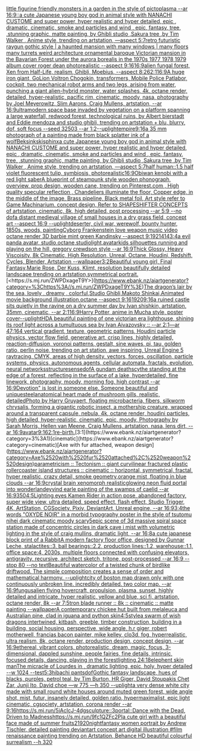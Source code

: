 [little figurine friendly monsters in a garden in the style of pictoplasma --ar 16:9](https://www.ebank.nz/aiartgenerator?category=little%2520figurine%2520friendly%2520monsters%2520in%2520a%2520garden%2520in%2520the%2520style%2520of%2520pictoplasma%2520--ar%252016%3A9)[::](https://www.ebank.nz/aiartgenerator?category=%3A%3A)[a cute Japanese young boy god in animal style with NANACHI CUSTOME and super power, hyper realistic and hyper detailed, epic , dramatic, cinematic, smoke and particles and wind , epic, fantasy, tree, ,stunning graphic, matte painting, by Ghibli studio ,Sakura tree ,by Tim Walker , Anime style, trending on artstation, —aspect 5:7](https://www.ebank.nz/aiartgenerator?category=a%2520cute%2520Japanese%2520young%2520boy%2520god%2520in%2520animal%2520style%2520with%2520NANACHI%2520CUSTOME%2520and%2520super%2520power%2C%2520hyper%2520realistic%2520and%2520hyper%2520detailed%2C%2520epic%2520%2C%2520dramatic%2C%2520cinematic%2C%2520smoke%2520and%2520particles%2520and%2520wind%2520%2C%2520epic%2C%2520fantasy%2C%2520tree%2C%2520%2Cstunning%2520graphic%2C%2520matte%2520painting%2C%2520by%2520Ghibli%2520studio%2520%2CSakura%2520tree%2520%2Cby%2520Tim%2520Walker%2520%2C%2520Anime%2520style%2C%2520trending%2520on%2520artstation%2C%2520%E2%80%94aspect%25205%3A7)[retro futuristic raygun gothic style | a haunted mansion  with many windows | many floors many turrets weird architecture ornamental baroque Victorian mansion in the Bavarian Forest under the aurora borealis in the 1970s 1977 1978 1979 album cover roger dean photorealistic --aspect 9:16](https://www.ebank.nz/aiartgenerator?category=retro%2520futuristic%2520raygun%2520gothic%2520style%2520%7C%2520a%2520haunted%2520mansion%2520%2520with%2520many%2520windows%2520%7C%2520many%2520floors%2520many%2520turrets%2520weird%2520architecture%2520ornamental%2520baroque%2520Victorian%2520mansion%2520in%2520the%2520Bavarian%2520Forest%2520under%2520the%2520aurora%2520borealis%2520in%2520the%25201970s%25201977%25201978%25201979%2520album%2520cover%2520roger%2520dean%2520photorealistic%2520--aspect%25209%3A16)[16:9](https://www.ebank.nz/aiartgenerator?category=16%3A9)[alien fungal forest, Xen from Half-Life, realism, Ghibli, Moebius, --aspect 8:26](https://www.ebank.nz/aiartgenerator?category=alien%2520fungal%2520forest%2C%2520Xen%2520from%2520Half-Life%2C%2520realism%2C%2520Ghibli%2C%2520Moebius%2C%2520--aspect%25208%3A26)[2:1](https://www.ebank.nz/aiartgenerator?category=2%3A1)[16:9](https://www.ebank.nz/aiartgenerator?category=16%3A9)[A huge iron giant, GoLion Voltron Chogokin, transformers, Mobile Police Patlabor, cockpit, two mechanical robot arms and two legs, arising from water, punching a giant alien-hybrid monster, water splashes, 4k, octane render, detailed, hyper-realistic, pacific rim, cinematic, moody, nasa, photography by Joel Meyerowitz, Slim Aarons, Craig Mullens, artstation, --ar 16:9](https://www.ebank.nz/aiartgenerator?category=A%2520huge%2520iron%2520giant%2C%2520GoLion%2520Voltron%2520Chogokin%2C%2520transformers%2C%2520Mobile%2520Police%2520Patlabor%2C%2520cockpit%2C%2520two%2520mechanical%2520robot%2520arms%2520and%2520two%2520legs%2C%2520arising%2520from%2520water%2C%2520punching%2520a%2520giant%2520alien-hybrid%2520monster%2C%2520water%2520splashes%2C%25204k%2C%2520octane%2520render%2C%2520detailed%2C%2520hyper-realistic%2C%2520pacific%2520rim%2C%2520cinematic%2C%2520moody%2C%2520nasa%2C%2520photography%2520by%2520Joel%2520Meyerowitz%2C%2520Slim%2520Aarons%2C%2520Craig%2520Mullens%2C%2520artstation%2C%2520--ar%252016%3A9)[ultramodern space base invaded by vegetation on a platform spanning a large waterfall, redwood forest, technological ruins, by Albert bierstadt and Eddie mendoza and studio ghibli, trending on artstation + blu, blurry, dof, soft focus --seed 32503 --ar 1:2](https://www.ebank.nz/aiartgenerator?category=ultramodern%2520space%2520base%2520invaded%2520by%2520vegetation%2520on%2520a%2520platform%2520spanning%2520a%2520large%2520waterfall%2C%2520redwood%2520forest%2C%2520technological%2520ruins%2C%2520by%2520Albert%2520bierstadt%2520and%2520Eddie%2520mendoza%2520and%2520studio%2520ghibli%2C%2520trending%2520on%2520artstation%2520%2B%2520blu%2C%2520blurry%2C%2520dof%2C%2520soft%2520focus%2520--seed%252032503%2520--ar%25201%3A2)[--uplight](https://www.ebank.nz/aiartgenerator?category=--uplight)[empire](https://www.ebank.nz/aiartgenerator?category=empire)[9:16](https://www.ebank.nz/aiartgenerator?category=9%3A16)[a 35 mm photograph of a painting made from black splatter ink of a wolf](https://www.ebank.nz/aiartgenerator?category=a%252035%2520mm%2520photograph%2520of%2520a%2520painting%2520made%2520from%2520black%2520splatter%2520ink%2520of%2520a%2520wolf)[Beksinkski](https://www.ebank.nz/aiartgenerator?category=Beksinkski)[sphinx](https://www.ebank.nz/aiartgenerator?category=sphinx)[a cute Japanese young boy god in animal style with NANACHI CUSTOME and super power, hyper realistic and hyper detailed, epic , dramatic, cinematic, smoke and particles and wind , epic, fantasy, tree, ,stunning graphic, matte painting, by Ghibli studio ,Sakura tree ,by Tim Walker , Anime style, trending on artstation, —aspect 5:7](https://www.ebank.nz/aiartgenerator?category=a%2520cute%2520Japanese%2520young%2520boy%2520god%2520in%2520animal%2520style%2520with%2520NANACHI%2520CUSTOME%2520and%2520super%2520power%2C%2520hyper%2520realistic%2520and%2520hyper%2520detailed%2C%2520epic%2520%2C%2520dramatic%2C%2520cinematic%2C%2520smoke%2520and%2520particles%2520and%2520wind%2520%2C%2520epic%2C%2520fantasy%2C%2520tree%2C%2520%2Cstunning%2520graphic%2C%2520matte%2520painting%2C%2520by%2520Ghibli%2520studio%2520%2CSakura%2520tree%2520%2Cby%2520Tim%2520Walker%2520%2C%2520Anime%2520style%2C%2520trending%2520on%2520artstation%2C%2520%E2%80%94aspect%25205%3A7)[half human::1.5 half violet fluorescent tulip, symbiosis, photorealistic](https://www.ebank.nz/aiartgenerator?category=half%2520human%3A%3A1.5%2520half%2520violet%2520fluorescent%2520tulip%2C%2520symbiosis%2C%2520photorealistic)[16:9](https://www.ebank.nz/aiartgenerator?category=16%3A9)[Obiwan kenobi with a red light saber](https://www.ebank.nz/aiartgenerator?category=Obiwan%2520kenobi%2520with%2520a%2520red%2520light%2520saber)[A blueprint of steampunk style wooden phonograph,  overview, prop design, wooden cane,  trending on Pinterest.com  , High quality specular reflection ,  Chandeliers illuminate the floor, Copper  edge, in the middle of the image, Brass pipeline,  Black metal foil,  Art style refer to Game Machinarium.  concept design, Refer to SHAPESHIFTER CONCEPTS  of artstation, cinematic,  8k, high detailed,  post processing    --ar 5:9   --no dof](https://www.ebank.nz/aiartgenerator?category=A%2520blueprint%2520of%2520steampunk%2520style%2520wooden%2520phonograph%2C%2520%2520overview%2C%2520prop%2520design%2C%2520wooden%2520cane%2C%2520%2520trending%2520on%2520Pinterest.com%2520%2520%2C%2520High%2520quality%2520specular%2520reflection%2520%2C%2520%2520Chandeliers%2520illuminate%2520the%2520floor%2C%2520Copper%2520%2520edge%2C%2520in%2520the%2520middle%2520of%2520the%2520image%2C%2520Brass%2520pipeline%2C%2520%2520Black%2520metal%2520foil%2C%2520%2520Art%2520style%2520refer%2520to%2520Game%2520Machinarium.%2520%2520concept%2520design%2C%2520Refer%2520to%2520SHAPESHIFTER%2520CONCEPTS%2520%2520of%2520artstation%2C%2520cinematic%2C%2520%25208k%2C%2520high%2520detailed%2C%2520%2520post%2520processing%2520%2520%2520%2520--ar%25205%3A9%2520%2520%2520--no%2520dof)[a distant medieval village of small houses in a dry grass field, concept art --aspect 16:9 --uplight](https://www.ebank.nz/aiartgenerator?category=a%2520distant%2520medieval%2520village%2520of%2520small%2520houses%2520in%2520a%2520dry%2520grass%2520field%2C%2520concept%2520art%2520--aspect%252016%3A9%2520--uplight)[deserter, civil war, werewolf, bounty hunter, 1850s, woods, painting](https://www.ebank.nz/aiartgenerator?category=deserter%2C%2520civil%2520war%2C%2520werewolf%2C%2520bounty%2520hunter%2C%25201850s%2C%2520woods%2C%2520painting)[Cyborg Frankenstein love weapon music video octane render 3D barbie mint green Kandinsky --aspect 9:19](https://www.ebank.nz/aiartgenerator?category=Cyborg%2520Frankenstein%2520love%2520weapon%2520music%2520video%2520octane%2520render%25203D%2520barbie%2520mint%2520green%2520Kandinsky%2520--aspect%25209%3A19)[21414](https://www.ebank.nz/aiartgenerator?category=21414)[3:4](https://www.ebank.nz/aiartgenerator?category=3%3A4)[a evil panda avatar, studio,octane,studiolight,avatar](https://www.ebank.nz/aiartgenerator?category=a%2520evil%2520panda%2520avatar%2C%2520studio%2Coctane%2Cstudiolight%2Cavatar)[kids silhouettes running and playing on the hill, gregory crewdson style --ar 16:9](https://www.ebank.nz/aiartgenerator?category=kids%2520silhouettes%2520running%2520and%2520playing%2520on%2520the%2520hill%2C%2520gregory%2520crewdson%2520style%2520--ar%252016%3A9)[Thick Glossy, Heavy Viscoisity, 8k Cinematic, High Resolution, Unreal, Octane, Houdini, Redshift, Cycles, Blender, Artstation --wallpaper](https://www.ebank.nz/aiartgenerator?category=Thick%2520Glossy%2C%2520Heavy%2520Viscoisity%2C%25208k%2520Cinematic%2C%2520High%2520Resolution%2C%2520Unreal%2C%2520Octane%2C%2520Houdini%2C%2520Redshift%2C%2520Cycles%2C%2520Blender%2C%2520Artstation%2520--wallpaper)[3:2](https://www.ebank.nz/aiartgenerator?category=3%3A2)[Beautiful young girl, Final Fantasy,Marie Rose, Der Kuss, Klimt, resolution beautifully detailed landscape trending on artstation,symmetrical portrait.](https://www.ebank.nz/aiartgenerator?category=Beautiful%2520young%2520girl%2C%2520Final%2520Fantasy%2CMarie%2520Rose%2C%2520Der%2520Kuss%2C%2520Klimt%2C%2520resolution%2520beautifully%2520detailed%2520landscape%2520trending%2520on%2520artstation%2Csymmetrical%2520portrait.)[<https://s.mj.run/ZWPDxageT9Y>](https://www.ebank.nz/aiartgenerator?category=%3Chttps%3A//s.mj.run/ZWPDxageT9Y%3E)[The dragon’s lair by the sea, lovely , dreamy , colorful,Studio Ghibli,Makoto Shinkai,Animated movie background illustration,octane --aspect 9:16](https://www.ebank.nz/aiartgenerator?category=The%2520dragon%E2%80%99s%2520lair%2520by%2520the%2520sea%2C%2520lovely%2520%2C%2520dreamy%2520%2C%2520colorful%2CStudio%2520Ghibli%2CMakoto%2520Shinkai%2CAnimated%2520movie%2520background%2520illustration%2Coctane%2520--aspect%25209%3A16)[1920](https://www.ebank.nz/aiartgenerator?category=1920)[9:16](https://www.ebank.nz/aiartgenerator?category=9%3A16)[a ruined castle sits quietly in the ravine on a dry summer day by Ivan shishkin, artstation, 35mm, cinematic, --ar 2:1](https://www.ebank.nz/aiartgenerator?category=a%2520ruined%2520castle%2520sits%2520quietly%2520in%2520the%2520ravine%2520on%2520a%2520dry%2520summer%2520day%2520by%2520Ivan%2520shishkin%2C%2520artstation%2C%252035mm%2C%2520cinematic%2C%2520--ar%25202%3A1)[16:9](https://www.ebank.nz/aiartgenerator?category=16%3A9)[Harry Potter, anime in Mucha style, poster cover](https://www.ebank.nz/aiartgenerator?category=Harry%2520Potter%2C%2520anime%2520in%2520Mucha%2520style%2C%2520poster%2520cover)[--uplight](https://www.ebank.nz/aiartgenerator?category=--uplight)[HD](https://www.ebank.nz/aiartgenerator?category=HD)[A beautiful painting of one victorian era lighthouse, shining its roof light across a tumultuous sea by Ivan Aivazovsky :: --ar 2:1](https://www.ebank.nz/aiartgenerator?category=A%2520beautiful%2520painting%2520of%2520one%2520victorian%2520era%2520lighthouse%2C%2520shining%2520its%2520roof%2520light%2520across%2520a%2520tumultuous%2520sea%2520by%2520Ivan%2520Aivazovsky%2520%3A%3A%2520--ar%25202%3A1)[—ar 47:164 vertical gradient, texture, geometric patterns, Houdini particle physics, vector flow field, generative art, crisp lines, highly detailed, reaction-diffusion, voronoi patterns, gestalt, sine waves, pi, tau, golden ratio, perlin noise, trending on art station, awe inspiring, Unreal Engine 5 raytracing, CMYK, areas of high density, vectors, forces, oscillation, particle systems, physics, autonomous agents, cellular automata, fractals, evolution, neural networks](https://www.ebank.nz/aiartgenerator?category=%E2%80%94ar%252047%3A164%2520vertical%2520gradient%2C%2520texture%2C%2520geometric%2520patterns%2C%2520Houdini%2520particle%2520physics%2C%2520vector%2520flow%2520field%2C%2520generative%2520art%2C%2520crisp%2520lines%2C%2520highly%2520detailed%2C%2520reaction-diffusion%2C%2520voronoi%2520patterns%2C%2520gestalt%2C%2520sine%2520waves%2C%2520pi%2C%2520tau%2C%2520golden%2520ratio%2C%2520perlin%2520noise%2C%2520trending%2520on%2520art%2520station%2C%2520awe%2520inspiring%2C%2520Unreal%2520Engine%25205%2520raytracing%2C%2520CMYK%2C%2520areas%2520of%2520high%2520density%2C%2520vectors%2C%2520forces%2C%2520oscillation%2C%2520particle%2520systems%2C%2520physics%2C%2520autonomous%2520agents%2C%2520cellular%2520automata%2C%2520fractals%2C%2520evolution%2C%2520neural%2520networks)[structure](https://www.ebank.nz/aiartgenerator?category=structure)[sense](https://www.ebank.nz/aiartgenerator?category=sense)[dof](https://www.ebank.nz/aiartgenerator?category=dof)[A gundam deathscythe standing at the edge of a forest, reflecting in the surface of a lake, hyperdetailed, fine linework,  photography, moody, morning fog, high contrast --ar 16:9](https://www.ebank.nz/aiartgenerator?category=A%2520gundam%2520deathscythe%2520standing%2520at%2520the%2520edge%2520of%2520a%2520forest%2C%2520reflecting%2520in%2520the%2520surface%2520of%2520a%2520lake%2C%2520hyperdetailed%2C%2520fine%2520linework%2C%2520%2520photography%2C%2520moody%2C%2520morning%2520fog%2C%2520high%2520contrast%2520--ar%252016%3A9)[Devotion" is lost in someone else. Someone beautiful and unique](https://www.ebank.nz/aiartgenerator?category=Devotion%22%2520is%2520lost%2520in%2520someone%2520else.%2520Someone%2520beautiful%2520and%2520unique)[steel](https://www.ebank.nz/aiartgenerator?category=steel)[anatomical heart made of mushroom gills, realistic, detailed](https://www.ebank.nz/aiartgenerator?category=anatomical%2520heart%2520made%2520of%2520mushroom%2520gills%2C%2520realistic%2C%2520detailed)[Photo by Harry Gruyaert, floating microbacteria, fibers, silkworm chrysalis, forming a gigantic robotic insect, a mothership creature, wrapped around a transparent capsule, nebula, 4k, octane render, houdini particles, high detailed, hyper-realistic, cinematic, epic, moody, Photography by Sarah Morris, Hellen van Meene, Craig Mullens, artstation, nasa, lens dirt, --ar 16:9](https://www.ebank.nz/aiartgenerator?category=Photo%2520by%2520Harry%2520Gruyaert%2C%2520floating%2520microbacteria%2C%2520fibers%2C%2520silkworm%2520chrysalis%2C%2520forming%2520a%2520gigantic%2520robotic%2520insect%2C%2520a%2520mothership%2520creature%2C%2520wrapped%2520around%2520a%2520transparent%2520capsule%2C%2520nebula%2C%25204k%2C%2520octane%2520render%2C%2520houdini%2520particles%2C%2520high%2520detailed%2C%2520hyper-realistic%2C%2520cinematic%2C%2520epic%2C%2520moody%2C%2520Photography%2520by%2520Sarah%2520Morris%2C%2520Hellen%2520van%2520Meene%2C%2520Craig%2520Mullens%2C%2520artstation%2C%2520nasa%2C%2520lens%2520dirt%2C%2520--ar%252016%3A9)[avatar](https://www.ebank.nz/aiartgenerator?category=avatar)[9:16](https://www.ebank.nz/aiartgenerator?category=9%3A16)[2:1](https://www.ebank.nz/aiartgenerator?category=2%3A1)[re-birth.](https://www.ebank.nz/aiartgenerator?category=re-birth.)[3:1](https://www.ebank.nz/aiartgenerator?category=3%3A1)[cinematic](https://www.ebank.nz/aiartgenerator?category=cinematic)[Axe with fur attached, weapon design](https://www.ebank.nz/aiartgenerator?category=Axe%2520with%2520fur%2520attached%2C%2520weapon%2520design)[parametricism :: Tectonism :: giant curvilinear fractured plastic rollercoaster island structures :: cinematic :: horizontal, symmetrical, fractal, hyper realistic, crazy detail, smoke geometry,orange mist ,floating in blue clouds --ar 16:9](https://www.ebank.nz/aiartgenerator?category=parametricism%2520%3A%3A%2520Tectonism%2520%3A%3A%2520giant%2520curvilinear%2520fractured%2520plastic%2520rollercoaster%2520island%2520structures%2520%3A%3A%2520cinematic%2520%3A%3A%2520horizontal%2C%2520symmetrical%2C%2520fractal%2C%2520hyper%2520realistic%2C%2520crazy%2520detail%2C%2520smoke%2520geometry%2Corange%2520mist%2520%2Cfloating%2520in%2520blue%2520clouds%2520--ar%252016%3A9)[crystal brain xenomorph realistic](https://www.ebank.nz/aiartgenerator?category=crystal%2520brain%2520xenomorph%2520realistic)[glowing neon fluid portal into wonderland](https://www.ebank.nz/aiartgenerator?category=glowing%2520neon%2520fluid%2520portal%2520into%2520wonderland)[eyvind earle painting of the swamps of caelid --ar 16:9](https://www.ebank.nz/aiartgenerator?category=eyvind%2520earle%2520painting%2520of%2520the%2520swamps%2520of%2520caelid%2520--ar%252016%3A9)[350](https://www.ebank.nz/aiartgenerator?category=350)[4:5](https://www.ebank.nz/aiartgenerator?category=4%3A5)[Lighting eyes Kamen Rider in action pose, abandoned factory, super wide view, ultra detailed, speed effect, flash effect, Studio Trigger, 4K, ArtStation, CGSociety, Pixiv, DeviantArt, Unreal engine, --ar 16:9](https://www.ebank.nz/aiartgenerator?category=Lighting%2520eyes%2520Kamen%2520Rider%2520in%2520action%2520pose%2C%2520abandoned%2520factory%2C%2520super%2520wide%2520view%2C%2520ultra%2520detailed%2C%2520speed%2520effect%2C%2520flash%2520effect%2C%2520Studio%2520Trigger%2C%25204K%2C%2520ArtStation%2C%2520CGSociety%2C%2520Pixiv%2C%2520DeviantArt%2C%2520Unreal%2520engine%2C%2520--ar%252016%3A9)[3:4](https://www.ebank.nz/aiartgenerator?category=3%3A4)[the words "OXYDE NOIR" in a morbid typography poster in the style of tsutomu nihei dark cinematic moody scary](https://www.ebank.nz/aiartgenerator?category=the%2520words%2520%22OXYDE%2520NOIR%22%2520in%2520a%2520morbid%2520typography%2520poster%2520in%2520the%2520style%2520of%2520tsutomu%2520nihei%2520dark%2520cinematic%2520moody%2520scary)[5](https://www.ebank.nz/aiartgenerator?category=5)[epic scene of 3d massive spiral space station made of concentric circles in dark cave i mist with volumetric lighting in the style of craig mullins, dramatic light, --ar 16:8](https://www.ebank.nz/aiartgenerator?category=epic%2520scene%2520of%25203d%2520massive%2520spiral%2520space%2520station%2520made%2520of%2520concentric%2520circles%2520in%2520dark%2520cave%2520i%2520mist%2520with%2520volumetric%2520lighting%2520in%2520the%2520style%2520of%2520craig%2520mullins%2C%2520dramatic%2520light%2C%2520--ar%252016%3A8)[a cute japanese block print of a Rabbit](https://www.ebank.nz/aiartgenerator?category=a%2520cute%2520japanese%2520block%2520print%2520of%2520a%2520Rabbit)[A modern factory floor office, designed by Gunnar Leche, stalactites::3, ball bearings::2.2, production lines::1.2, warehouse::1.1, office space:4, 2030s, multiple floors connected with confusing elevators, antigravity, recursive, architect sketch, tritone, post-processed --ar 16:9 --stop 80 --no text](https://www.ebank.nz/aiartgenerator?category=A%2520modern%2520factory%2520floor%2520office%2C%2520designed%2520by%2520Gunnar%2520Leche%2C%2520stalactites%3A%3A3%2C%2520ball%2520bearings%3A%3A2.2%2C%2520production%2520lines%3A%3A1.2%2C%2520warehouse%3A%3A1.1%2C%2520office%2520space%3A4%2C%25202030s%2C%2520multiple%2520floors%2520connected%2520with%2520confusing%2520elevators%2C%2520antigravity%2C%2520recursive%2C%2520architect%2520sketch%2C%2520tritone%2C%2520post-processed%2520--ar%252016%3A9%2520--stop%252080%2520--no%2520text)[Beautiful watercolor of a twisted chunk of birdlike driftwood.  The simple composition creates a sense of order and mathematical harmony.  --uplight](https://www.ebank.nz/aiartgenerator?category=Beautiful%2520watercolor%2520of%2520a%2520twisted%2520chunk%2520of%2520birdlike%2520driftwood.%2520%2520The%2520simple%2520composition%2520creates%2520a%2520sense%2520of%2520order%2520and%2520mathematical%2520harmony.%2520%2520--uplight)[city of boston map drawn only with one continuously unbroken line. incredibly detailed. two color map. --ar 16:9](https://www.ebank.nz/aiartgenerator?category=city%2520of%2520boston%2520map%2520drawn%2520only%2520with%2520one%2520continuously%2520unbroken%2520line.%2520incredibly%2520detailed.%2520two%2520color%2520map.%2520--ar%252016%3A9)[fungus](https://www.ebank.nz/aiartgenerator?category=fungus)[alien flying hovercraft, propulsion, plasma, sunset, highly detailed and intricate, hyper realistic, yellow and blue, sci fi, artstation, octane render, 8k --ar 7:5](https://www.ebank.nz/aiartgenerator?category=alien%2520flying%2520hovercraft%2C%2520propulsion%2C%2520plasma%2C%2520sunset%2C%2520highly%2520detailed%2520and%2520intricate%2C%2520hyper%2520realistic%2C%2520yellow%2520and%2520blue%2C%2520sci%2520fi%2C%2520artstation%2C%2520octane%2520render%2C%25208k%2520--ar%25207%3A5)[tron blade runner :: 8k :: cinematic :: matte painting --wallpaper](https://www.ebank.nz/aiartgenerator?category=tron%2520blade%2520runner%2520%3A%3A%25208k%2520%3A%3A%2520cinematic%2520%3A%3A%2520matte%2520painting%2520--wallpaper)[A contemporary chickee hut built from melaleuca and Australian pine, clad in iguana and python skin](https://www.ebank.nz/aiartgenerator?category=A%2520contemporary%2520chickee%2520hut%2520built%2520from%2520melaleuca%2520and%2520Australian%2520pine%2C%2520clad%2520in%2520iguana%2520and%2520python%2520skin)[](https://www.ebank.nz/aiartgenerator?category=)[4:5](https://www.ebank.nz/aiartgenerator?category=4%3A5)[style](https://www.ebank.nz/aiartgenerator?category=style)[a swarm of wish dragons intertwined, kitbash, greeble, timber construction, building in a building, social housing, perspective, wide angle, h.r giger, robert motherwell, francias bacon painter, mike kelley, clo3d, fog, hyperrealistic, ultra realism, 8k, octane render, production design, concept design, --ar 16:9](https://www.ebank.nz/aiartgenerator?category=a%2520swarm%2520of%2520wish%2520dragons%2520intertwined%2C%2520kitbash%2C%2520greeble%2C%2520timber%2520construction%2C%2520building%2520in%2520a%2520building%2C%2520social%2520housing%2C%2520perspective%2C%2520wide%2520angle%2C%2520h.r%2520giger%2C%2520robert%2520motherwell%2C%2520francias%2520bacon%2520painter%2C%2520mike%2520kelley%2C%2520clo3d%2C%2520fog%2C%2520hyperrealistic%2C%2520ultra%2520realism%2C%25208k%2C%2520octane%2520render%2C%2520production%2520design%2C%2520concept%2520design%2C%2520--ar%252016%3A9)[ethereal, vibrant colors, photorealistic, dream, magic, focus, 3-dimensional, dappled sunshine, people fairies, fine details, intrinsic, focused details, dancing, playing in the forest](https://www.ebank.nz/aiartgenerator?category=ethereal%2C%2520vibrant%2520colors%2C%2520photorealistic%2C%2520dream%2C%2520magic%2C%2520focus%2C%25203-dimensional%2C%2520dappled%2520sunshine%2C%2520people%2520fairies%2C%2520fine%2520details%2C%2520intrinsic%2C%2520focused%2520details%2C%2520dancing%2C%2520playing%2520in%2520the%2520forest)[lighting,](https://www.ebank.nz/aiartgenerator?category=lighting%2C)[24:18](https://www.ebank.nz/aiartgenerator?category=24%3A18)[elephent skin man](https://www.ebank.nz/aiartgenerator?category=elephent%2520skin%2520man)[The micracle of Lourdes in , dramatic lighting, epic, holy, hyper detailed --w 1024 --test](https://www.ebank.nz/aiartgenerator?category=The%2520micracle%2520of%2520Lourdes%2520in%2520%2C%2520dramatic%2520lighting%2C%2520epic%2C%2520holy%2C%2520hyper%2520detailed%2520--w%25201024%2520--test)[5:3](https://www.ebank.nz/aiartgenerator?category=5%3A3)[hibachi pants](https://www.ebank.nz/aiartgenerator?category=hibachi%2520pants)[dof](https://www.ebank.nz/aiartgenerator?category=dof)[Gothic fantasy landscape, hues of blacks, purples, petrol teal, by Tim Burton, HR Giger, David Stoupakis Chet Zar, Junji Ito, David choe —w 775 —h 350 --uplight](https://www.ebank.nz/aiartgenerator?category=Gothic%2520fantasy%2520landscape%2C%2520hues%2520of%2520blacks%2C%2520purples%2C%2520petrol%2520teal%2C%2520by%2520Tim%2520Burton%2C%2520HR%2520Giger%2C%2520David%2520Stoupakis%2520Chet%2520Zar%2C%2520Junji%2520Ito%2C%2520David%2520choe%2520%E2%80%94w%2520775%2520%E2%80%94h%2520350%2520--uplight)[a very dense white city made with small round white houses around muted green forest, wide angle shot, mist, futur, insanely detailed, golden ratio, hypermaximalist, epic light cinematic, cgsociety, artstation, corona render --ar 9:16](https://www.ebank.nz/aiartgenerator?category=a%2520very%2520dense%2520white%2520city%2520made%2520with%2520small%2520round%2520white%2520houses%2520around%2520muted%2520green%2520forest%2C%2520wide%2520angle%2520shot%2C%2520mist%2C%2520futur%2C%2520insanely%2520detailed%2C%2520golden%2520ratio%2C%2520hypermaximalist%2C%2520epic%2520light%2520cinematic%2C%2520cgsociety%2C%2520artstation%2C%2520corona%2520render%2520--ar%25209%3A16)[<https://s.mj.run/5iAcIcJ-4dg>](https://www.ebank.nz/aiartgenerator?category=%3Chttps%3A//s.mj.run/5iAcIcJ-4dg%3E)[sculpture::3](https://www.ebank.nz/aiartgenerator?category=sculpture%3A%3A3)[portal::](https://www.ebank.nz/aiartgenerator?category=portal%3A%3A)[Dance with the Dead, Driven to Madness](https://www.ebank.nz/aiartgenerator?category=Dance%2520with%2520the%2520Dead%2C%2520Driven%2520to%2520Madness)[<https://s.mj.run/9fc1QZFc2PI>](https://www.ebank.nz/aiartgenerator?category=%3Chttps%3A//s.mj.run/9fc1QZFc2PI%3E)[a cute girl with a beautiful face  made of summer fruits](https://www.ebank.nz/aiartgenerator?category=a%2520cute%2520girl%2520with%2520a%2520beautiful%2520face%2520%2520made%2520of%2520summer%2520fruits)[2](https://www.ebank.nz/aiartgenerator?category=2)[1920](https://www.ebank.nz/aiartgenerator?category=1920)[night](https://www.ebank.nz/aiartgenerator?category=night)[fantasy women portrait by Andrew Tischler, detailed painting deviantart concept art digital illustration #film renaissance painting trending on Artstation, Behance HD beautiful colourful surrealism --h 320](https://www.ebank.nz/aiartgenerator?category=fantasy%2520women%2520portrait%2520by%2520Andrew%2520Tischler%2C%2520detailed%2520painting%2520deviantart%2520concept%2520art%2520digital%2520illustration%2520%23film%2520renaissance%2520painting%2520trending%2520on%2520Artstation%2C%2520Behance%2520HD%2520beautiful%2520colourful%2520surrealism%2520--h%2520320)